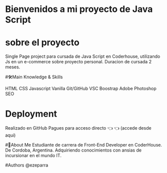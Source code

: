 #  Bienvenidos a mi proyecto de Java Script 


# sobre el proyecto
Single Page project para cursada de Java Script en Coderhouse, utilizando Js en un e-commerce sobre proyecto personal. Duracion de cursada 2 meses.

#🛠️Main Knowledge & Skills

HTML CSS Javascript Vanilla  Git/GitHub VSC Boostrap  Adobe Photoshop  SEO

# Deployment 
Realizado en GitHub Pagues para acceso directo  👈 👈 (accede desde aqui)

#🚀About Me 
Estudiante de carrera de Front-End Developer en CoderHouse. De Cordoba, Argentina. Adquiriendo conocimientos con ansias de incursionar en el mundo IT.

#Authors
@ezeparra

